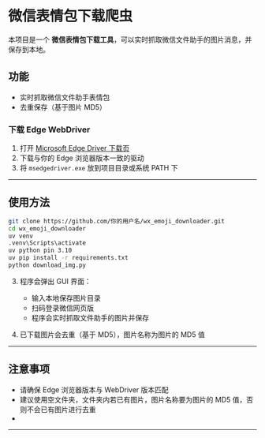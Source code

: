 # 微信表情包下载爬虫

本项目是一个 **微信表情包下载工具**，可以实时抓取微信文件助手的图片消息，并保存到本地。

## 功能

* 实时抓取微信文件助手表情包
* 去重保存（基于图片 MD5）

### 下载 Edge WebDriver

1. 打开 [Microsoft Edge Driver 下载页](https://developer.microsoft.com/en-us/microsoft-edge/tools/webdriver/)
2. 下载与你的 Edge 浏览器版本一致的驱动
3. 将 `msedgedriver.exe` 放到项目目录或系统 PATH 下

---

## 使用方法



```bash
git clone https://github.com/你的用户名/wx_emoji_downloader.git
cd wx_emoji_downloader
uv venv
.venv\Scripts\activate
uv python pin 3.10
uv pip install -r requirements.txt
python download_img.py
```


3. 程序会弹出 GUI 界面：

   * 输入本地保存图片目录
   * 扫码登录微信网页版
   * 程序会实时抓取文件助手的图片并保存

4. 已下载图片会去重（基于 MD5），图片名称为图片的 MD5 值



---

## 注意事项

* 请确保 Edge 浏览器版本与 WebDriver 版本匹配
* 建议使用空文件夹，文件夹内若已有图片，图片名称要为图片的 MD5 值，否则不会已有图片进行去重
*

---


